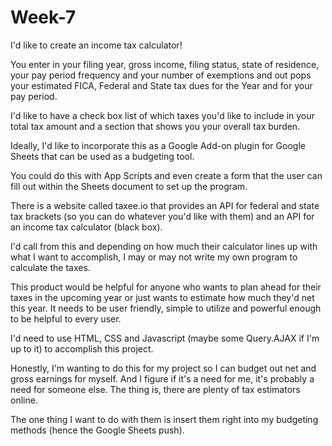 # Week-7


I'd like to create an income tax calculator! 

You enter in your filing year, gross income, filing status, state of residence, 
your pay period frequency and your number of exemptions and out pops your estimated FICA, 
Federal and State tax dues for the Year and for your pay period. 

I'd like to have a check box list of which taxes you'd like to include in your total 
tax amount and a section that shows you your overall tax burden. 

Ideally, I'd like to incorporate this as a Google Add-on plugin for Google Sheets that can be 
used as a budgeting tool. 

You could do this with App Scripts and even create a form that the user can fill out within 
the Sheets document to set up the program. 

There is a website called taxee.io that provides an API for federal and state tax brackets 
(so you can do whatever you'd like with them) and an API for an income tax calculator (black box). 

I'd call from this and depending on how much their calculator lines up with what I want to accomplish, 
I may or may not write my own program to calculate the taxes. 

This product would be helpful for anyone who wants to plan ahead for their taxes in the upcoming year or 
just wants to estimate how much they'd net this year. It needs to be user friendly, simple to utilize and 
powerful enough to be helpful to every user. 

I'd need to use HTML, CSS and Javascript (maybe some Query.AJAX if I'm up to it) to accomplish this project. 

Honestly, I'm wanting to do this for my project so I can budget out net and gross earnings for myself.
And I figure if it's a need for me, it's probably a need for someone else. The thing is, there are plenty 
of tax estimators online. 

The one thing I want to do with them is insert them right into my budgeting methods (hence the Google Sheets push).
